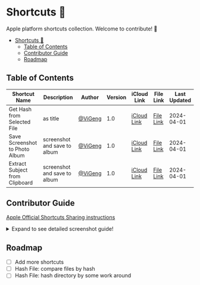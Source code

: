 # Shortcuts 🍎

Apple platform shortcuts collection.
Welcome to contribute! 🎉

- [Shortcuts 🍎](#shortcuts-)
  - [Table of Contents](#table-of-contents)
  - [Contributor Guide](#contributor-guide)
  - [Roadmap](#roadmap)


## Table of Contents

| Shortcut Name               | Description | Author                              | Version | iCloud Link                                                                      | File Link                                                   | Last Updated |
| --------------------------- | ----------- | ----------------------------------- | ------- | -------------------------------------------------------------------------------- | ----------------------------------------------------------- | ------------ |
| Get Hash from Selected File | as title    | [@ViGeng](https://github.com/ViGeng) | 1.0     | [iCloud Link](https://www.icloud.com/shortcuts/2d7c4caee1e043109c187fa757017e24) | [File Link](shortcuts/Get_Hash_from_Selected_File.shortcut) | 2024-04-01   |
| Save Screenshot to Photo Album | screenshot and save to album   | [@ViGeng](https://github.com/ViGeng) | 1.0     | [iCloud Link](https://www.icloud.com/shortcuts/67aa8b84140242e082fccfe02cc9c033) | [File Link](shortcuts/Save_Screenshot_to_Photo_Album.shortcut) | 2024-04-01   |
| Extract Subject from Clipboard | screenshot and save to album   | [@ViGeng](https://github.com/ViGeng) | 1.0     | [iCloud Link](https://www.icloud.com/shortcuts/f5e8c7c837274576846e5c0b05653a25) | [File Link](shortcuts/Extract_Subject_from_Clipboard.shortcut) | 2024-04-01   |



## Contributor Guide

[Apple Official Shortcuts Sharing instructions](https://support.apple.com/guide/shortcuts-mac/apdf01f8c054/mac)

<details>
<summary>Expand to see detailed screenshot guide!</summary>

1. select the shortcut you want to share
   ![alt text](assets/image.png)
2. open `File` menu on the menu bar (top left corner) and select `Export...`
   ![alt text](assets/image-1.png)
3. Choose your target path and remember to select the `For:` as Anyone
    ![alt text](assets/image-3.png)
    ![alt text](assets/image-2.png)
4. Click `Save` and you will get a `.shortcut` file
5. Finally, you can share the `.shortcut` file to others

</details>

## Roadmap

- [ ] Add more shortcuts
- [ ] Hash File: compare files by hash
- [ ] Hash File: hash directory by some work around
